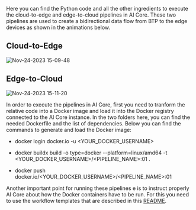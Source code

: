 Here you can find the Python code and all the other ingredients to execute the cloud-to-edge and edge-to-cloud pipelines in AI Core. These two pipelines are used to create a bidirectional data flow from BTP to the edge devices as shown in the animations below.

<h2>Cloud-to-Edge</h2>
  
![Nov-24-2023 15-09-48](https://github.com/SAP-samples/btp-industry-use-cases/assets/1317854/4ddb1a2f-be7d-4659-a162-f01b5d654bf7)

<h2>Edge-to-Cloud</h2>
  
![Nov-24-2023 15-11-20](https://github.com/SAP-samples/btp-industry-use-cases/assets/1317854/7a5b1c14-e012-4753-b56a-53f497d3b7d5)

In order to execute the pipelines in AI Core, first you need to tranform the relative code into a Docker image and load it into the Docker registry connected to the AI Core instance. In the two folders here, you can find the needed Dockerfile and the list of dependencies. 
Below you can find the commands to generate and load the Docker image:

* docker login docker.io -u <YOUR_DOCKER_USERNAME>

* docker buildx build -o type=docker --platform=linux/amd64 -t <YOUR_DOCKER_USERNAME>/<PIPELINE_NAME>:01 .

* docker push docker.io/<YOUR_DOCKER_USERNAME>/<PIPELINE_NAME>:01

Another important point for running these pipelines e is to instruct properly AI Core about how the Docker containers have to be run. 
For this you need to use the workflow templates that are described in this [README](../dataflows-templates/README.md).
